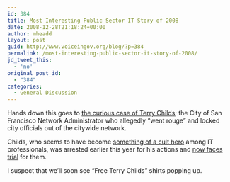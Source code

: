 ```yaml
---
id: 384
title: Most Interesting Public Sector IT Story of 2008
date: 2008-12-28T21:18:24+00:00
author: mheadd
layout: post
guid: http://www.voiceingov.org/blog/?p=384
permalink: /most-interesting-public-sector-it-story-of-2008/
jd_tweet_this:
  - 'no'
original_post_id:
  - "384"
categories:
  - General Discussion
---
```

Hands down this goes to <a href="http://www.infoworld.com/archives/t.jsp?N=s&V=107545" target="_blank">the curious case of Terry Childs</a>; the City of San Francisco Network Administrator who allegedly &#8220;went rouge&#8221; and locked city officials out of the citywide network.

Childs, who seems to have become <a href="http://valleywag.gawker.com/5048957/why-san-francisco-deserved-to-lose-control-of-its-network" target="_blank">something of a cult hero</a> among IT professionals, was arrested earlier this year for his actions and <a href="http://news.cnet.com/8301-1009_3-10129313-83.html?tag=newsEditorsPicksArea.0" target="_blank">now faces trial</a> for them.

I suspect that we&#8217;ll soon see &#8220;Free Terry Childs&#8221; shirts popping up.